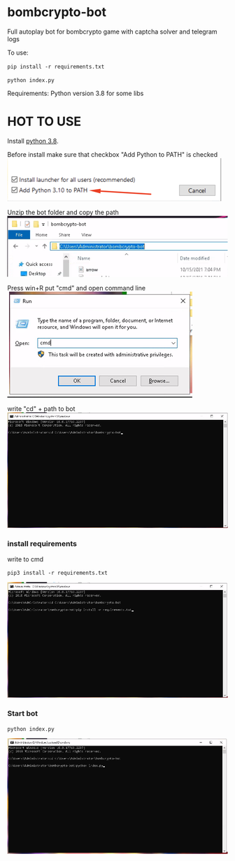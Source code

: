 # bombcrypto-bot
Full autoplay bot for bombcrypto game with captcha solver and telegram logs

To use:
  
  `pip install -r requirements.txt`
  
  `python index.py`

Requirements:
Python version 3.8 for some libs

# HOT TO USE

Install [python 3.8](https://www.python.org/downloads/release/python-380/).

Before install make sure that checkbox "Add Python to PATH" is checked 
![Check Add python to PATH](https://github.com/crypto0master/bombcrypto-bot/blob/main/readme-images/pythontopath.png)


Unzip the bot folder and copy the path
![Copy PATH](https://github.com/crypto0master/bombcrypto-bot/blob/main/readme-images/address.png)

Press win+R put "cmd" and open command line
![CMD](https://github.com/crypto0master/bombcrypto-bot/blob/main/readme-images/cmd.png)

write "cd" + path to bot
![CD](https://github.com/crypto0master/bombcrypto-bot/blob/main/readme-images/cd.png)

### install requirements
write to cmd 
```
pip3 install -r requirements.txt
```
![PIP](https://github.com/crypto0master/bombcrypto-bot/blob/main/readme-images/pip.png)

### Start bot
```
python index.py
```
![RUN](https://github.com/crypto0master/bombcrypto-bot/blob/main/readme-images/run.png)
